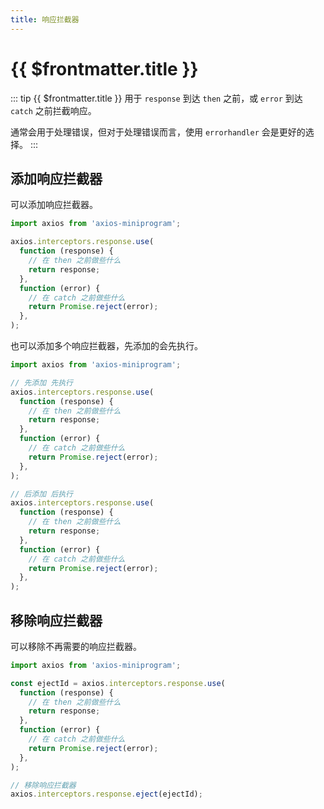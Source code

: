 ```yaml
---
title: 响应拦截器
---
```


# {{ $frontmatter.title }}

::: tip {{ $frontmatter.title }}
用于 `response` 到达 `then` 之前，或 `error` 到达 `catch` 之前拦截响应。

通常会用于处理错误，但对于处理错误而言，使用 `errorhandler` 会是更好的选择。
:::

## 添加响应拦截器

可以添加响应拦截器。

```ts
import axios from 'axios-miniprogram';

axios.interceptors.response.use(
  function (response) {
    // 在 then 之前做些什么
    return response;
  },
  function (error) {
    // 在 catch 之前做些什么
    return Promise.reject(error);
  },
);
```

也可以添加多个响应拦截器，先添加的会先执行。

```ts
import axios from 'axios-miniprogram';

// 先添加 先执行
axios.interceptors.response.use(
  function (response) {
    // 在 then 之前做些什么
    return response;
  },
  function (error) {
    // 在 catch 之前做些什么
    return Promise.reject(error);
  },
);

// 后添加 后执行
axios.interceptors.response.use(
  function (response) {
    // 在 then 之前做些什么
    return response;
  },
  function (error) {
    // 在 catch 之前做些什么
    return Promise.reject(error);
  },
);
```

## 移除响应拦截器

可以移除不再需要的响应拦截器。

```ts
import axios from 'axios-miniprogram';

const ejectId = axios.interceptors.response.use(
  function (response) {
    // 在 then 之前做些什么
    return response;
  },
  function (error) {
    // 在 catch 之前做些什么
    return Promise.reject(error);
  },
);

// 移除响应拦截器
axios.interceptors.response.eject(ejectId);
```
